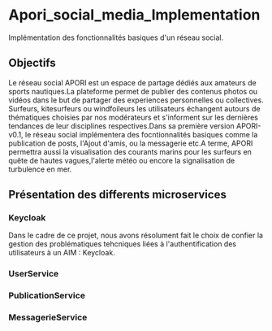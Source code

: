 # Apori_social_media_Implementation
Implémentation des fonctionnalités basiques d'un réseau social.

## Objectifs
Le réseau social APORI est un espace de partage dédiés aux amateurs de sports nautiques.La plateforme permet de publier des contenus photos ou vidéos dans le but de partager des experiences personnelles ou collectives. Surfeurs, kitesurfeurs ou windfoileurs les utilisateurs échangent autours de thématiques choisies par nos modérateurs et s'informent sur les dernières tendances de leur disciplines respectives.Dans sa première version APORI-v0.1, le réseau social implémentera des focntionnalités basiques comme la publication de posts, l'Ajout d'amis, ou la messagerie etc.A terme, APORI permettra aussi la visualisation des courants marins pour les surfeurs en quête de hautes vagues,l'alerte météo ou encore la signalisation de turbulence en mer.


## Présentation des differents microservices

### Keycloak
Dans le cadre de ce projet, nous avons résolument fait le choix de confier la gestion des problématiques tehcniques liées à l'authentification des utilisateurs à un AIM : Keycloak.

### UserService



### PublicationService 




### MessagerieService
